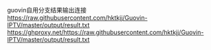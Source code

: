 guovin自用分支结果输出连接
https://raw.githubusercontent.com/hktkjj/Guovin-IPTV/master/output/result.txt
https://ghproxy.net/https://raw.githubusercontent.com/hktkjj/Guovin-IPTV/master/output/result.txt
